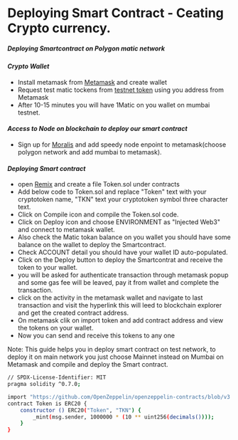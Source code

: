 # Deploying Smart Contract - Ceating Crypto currency.
##### _Deploying Smartcontract on Polygon matic network_

#### _Crypto Wallet_
- Install metamask from [Metamask] and create wallet 
- Request test matic tockens from [testnet token] using you address from Metamask
- After 10-15 minutes you will have 1Matic on you wallet on mumbai testnet.
#### _Access to Node on blockchain to deploy our smart contract_
- Sign up for [Moralis] and add speedy node enpoint to metamask(choose polygon network and add mumbai to metamask).

#### _Deploying Smart contract_
- open [Remix] and create a file Token.sol under contracts
- Add below code to Token.sol and replace "Token" text with your cryptotoken name, "TKN" text
your cryptotoken symbol three character text.
- Click on Compile icon and compile the Token.sol code.
- Click on Deploy icon and choose ENVIRONMENT as "Injected Web3" and connect to metamask wallet. 
- Also check the Matic tokan balance on you wallet you should have some balance on the wallet to deploy the Smartcontract.
- Check ACCOUNT detail you should have your wallet ID auto-populated.
- Click on the Deploy button to deploy the Smartcontrat and receive the token to your wallet.
- you will be asked for authenticate transaction through metamask popup and some gas fee will be leaved, pay it from wallet and complete the transaction.
- click on the activity in the metamask wallet and navigate to last transaction and visit the hyperlink this will leed to blockchain explorer and get the created contract address.
- On metamask clik on import token and add contract address and view the tokens on your wallet.
- Now you can send and receive this tokens to any one

Note: This guide helps you in deploy smart contract on test network, to deploy it on main network you just choose Mainnet instead on Mumbai on Metamask and compile and deploy the Smart contract. 
```sh
// SPDX-License-Identifier: MIT
pragma solidity ^0.7.0;

import "https://github.com/OpenZeppelin/openzeppelin-contracts/blob/v3.4.0-solc-0.7/contracts/token/ERC20/ERC20.sol";
contract Token is ERC20 {
    constructor () ERC20("Token", "TKN") {
        _mint(msg.sender, 1000000 * (10 ** uint256(decimals())));
    }
}
```




[//]: # (These are reference links used in the body of this note and get stripped out when the markdown processor does its job. There is no need to format nicely because it shouldn't be seen. Thanks SO - http://stackoverflow.com/questions/4823468/store-comments-in-markdown-syntax)
   [Remix]: <https://remix.ethereum.org/>
   [Moralis]: <https://moralis.io/>
   [testnet token]: <https://faucet.polygon.technology/>
   [Metamask]: <https://metamask.io/>
   [dill]: <https://github.com/joemccann/dillinger>
